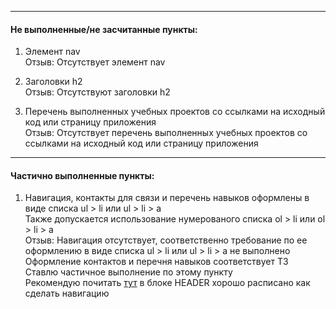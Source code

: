 ***
#### Не выполненные/не засчитанные пункты:

1. Элемент nav  
Отзыв: Отсутствует элемент nav  

2. Заголовки h2  
Отзыв: Отсутствуют заголовки h2  

3. Перечень выполненных учебных проектов со ссылками на исходный код или страницу приложения  
Отзыв: Отсутствует перечень выполненных учебных проектов со ссылками на исходный код или страницу приложения  

***
#### Частично выполненные пункты:  
1. Навигация, контакты для связи и перечень навыков оформлены в виде списка ul > li или ul > li > a  
Также допускается использование нумерованого списка ol > li или ol > li > a  
Отзыв: Навигация отсутствует, соответственно требование по ее оформлению в виде списка ul > li или ul > li > a не выполнено  
Оформление контактов и перечня навыков соответствует ТЗ  
Ставлю частичное выполнение по этому пункту  
Рекомендую почитать [тут](https://github.com/rolling-scopes-school/tasks/blob/master/tasks/cv/cv-stage0-hints.md#header) в блоке HEADER хорошо расписано как сделать навигацию
